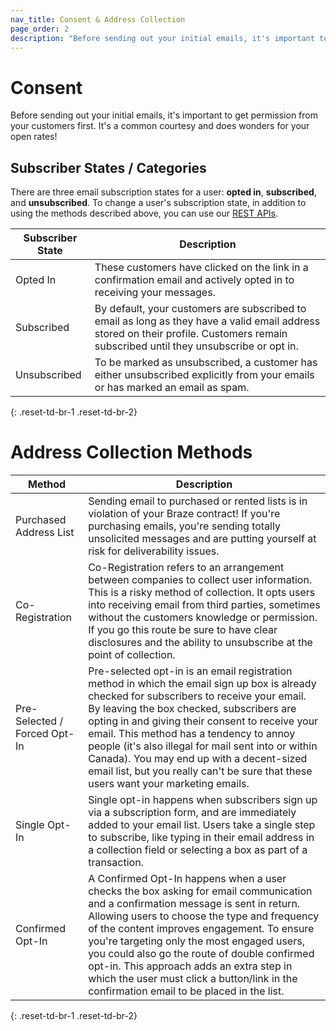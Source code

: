 ```yaml
---
nav_title: Consent & Address Collection
page_order: 2
description: "Before sending out your initial emails, it's important to get permission from your customers first. It's a common courtesy and does wonders for your open rates!"
---
```


# Consent
Before sending out your initial emails, it's important to get permission from your customers first. It's a common courtesy and does wonders for your open rates!

## Subscriber States / Categories
There are three email subscription states for a user: __opted in__, __subscribed__, and __unsubscribed__. To change a user's subscription state, in addition to using the methods described above, you can use our [REST APIs]({{site.baseurl}}/api/endpoints/subscription_groups/post_update_user_subscription_group_status/).

|Subscriber State | Description |
|---|---|
|Opted In| These customers have clicked on the link in a confirmation email and actively opted in to receiving your messages.|
|Subscribed | By default, your customers are subscribed to email as long as they have a valid email address stored on their profile. Customers remain subscribed until they unsubscribe or opt in.|
|Unsubscribed|To be marked as unsubscribed, a customer has either unsubscribed explicitly from your emails or has marked an email as spam.|
{: .reset-td-br-1 .reset-td-br-2}

# Address Collection Methods

|Method | Description |
|---|---|
|Purchased Address List| Sending email to purchased or rented lists is in violation of your Braze contract! If you're purchasing emails, you're sending totally unsolicited messages and are putting yourself at risk for deliverability issues.|
|Co-Registration |Co-Registration refers to an arrangement between companies to collect user information. This is a risky method of collection. It opts users into receiving email from third parties, sometimes without the customers knowledge or permission. If you go this route be sure to have clear disclosures and the ability to unsubscribe at the point of collection. |
|Pre-Selected / Forced Opt-In| Pre-selected opt-in is an email registration method in which the email sign up box is already checked for subscribers to receive your email. By leaving the box checked, subscribers are opting in and giving their consent to receive your email. This method has a tendency to annoy people (it's also illegal for mail sent into or within Canada). You may end up with a decent-sized email list, but you really can't be sure that these users want your marketing emails.|
|Single Opt-In| Single opt-in happens when subscribers sign up via a subscription form, and are immediately added to your email list. Users take a single step to subscribe, like typing in their email address in a collection field or selecting a box as part of a transaction.|
|Confirmed Opt-In |A Confirmed Opt-In happens when a user checks the box asking for email communication and a confirmation message is sent in return. Allowing users to choose the type and frequency of the content improves engagement. To ensure you're targeting only the most engaged users, you could also go the route of double confirmed opt-in. This approach adds an extra step in which the user must click a button/link in the confirmation email to be placed in the list. |
{: .reset-td-br-1 .reset-td-br-2}